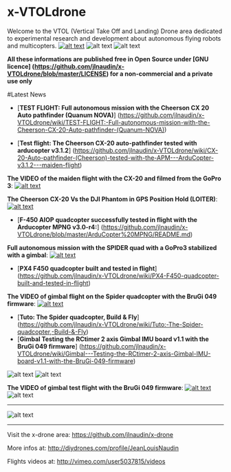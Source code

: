 x-VTOLdrone
===========

Welcome to the VTOL (Vertical Take Off and Landing) Drone area dedicated to experimental research and development
about autonomous flying robots and multicopters.
[![alt text](https://raw.githubusercontent.com/jlnaudin/x-VTOLdrone/master/images/CX20/CX20autoNav.jpg)](http://player.vimeo.com/video/97056189)
![alt text](https://raw.github.com/jlnaudin/x-VTOLdrone/master/images/SpiderQuadX01.JPG "The Spider quad")
![alt text](https://raw.github.com/jlnaudin/x-VTOLdrone/master/images/F450PX4/F450PX4JLN11.JPG "The PX4 in the field")

**All these informations are published free in Open Source under [GNU licence] (https://github.com/jlnaudin/x-VTOLdrone/blob/master/LICENSE) for a non-commercial and a private use only**

#Latest News

* [**TEST FLIGHT: Full autonomous mission with the Cheerson CX 20 Auto pathfinder (Quanum NOVA)**]
(https://github.com/jlnaudin/x-VTOLdrone/wiki/TEST-FLIGHT:-Full-autonomous-mission-with-the-Cheerson-CX-20-Auto-pathfinder-(Quanum-NOVA))


* [**Test flight: The Cheerson CX-20 auto-pathfinder tested with arducopter v3.1.2**]
(https://github.com/jlnaudin/x-VTOLdrone/wiki/CX-20-Auto-pathfinder-(Cheerson)-tested-with-the-APM---ArduCopter-v3.1.2---maiden-flight)

**The VIDEO of the maiden flight with the CX-20 and filmed from the GoPro 3**: 
[![alt text](https://raw.githubusercontent.com/jlnaudin/x-VTOLdrone/master/images/CX20/CX20jln11.jpg)](http://player.vimeo.com/video/96607810)

**The Cheerson CX-20 Vs the DJI Phantom in GPS Position Hold (LOITER)**: 
[![alt text](https://raw.githubusercontent.com/jlnaudin/x-VTOLdrone/master/images/CX20/Cx20vsPhantom.jpg)](http://player.vimeo.com/video/96928699)


* [**F-450 AIOP quadcopter successfully tested in flight with the Arducopter MPNG v3.0-r4:**]
(https://github.com/jlnaudin/x-VTOLdrone/blob/master/ArduCopter%20MPNG/README.md)

**Full autonomous mission with the SPIDER quad with a GoPro3 stabilized with a gimbal**: 
[![alt text](https://raw.github.com/jlnaudin/x-VTOLdrone/master/images/SpiderQuadAutoFlight.jpg)](http://player.vimeo.com/video/90737422)

* [**PX4 F450 quadcopter built and tested in flight**]
(https://github.com/jlnaudin/x-VTOLdrone/wiki/PX4-F450-quadcopter-built-and-tested-in-flight)

**The VIDEO of gimbal flight on the Spider quadcopter with the BruGi 049 firmware**: 
[![alt text](https://raw.github.com/jlnaudin/x-VTOLdrone/master/images/SpiderQuadGimbal01.jpg)](http://player.vimeo.com/video/89244740)
* [**Tuto: The Spider quadcopter, Build & Fly**]
(https://github.com/jlnaudin/x-VTOLdrone/wiki/Tuto:-The-Spider-quadcopter,-Build-&-Fly)
* [**Gimbal Testing the RCtimer 2 axis Gimbal IMU board v1.1 with the BruGi 049 firmware**]
(https://github.com/jlnaudin/x-VTOLdrone/wiki/Gimbal---Testing-the-RCtimer-2-axis-Gimbal-IMU-board-v1.1-with-the-BruGi-049-firmware)

![alt text](https://raw.github.com/jlnaudin/x-VTOLdrone/master/images/SpiderQuadX04.JPG "The Spider quad")
![alt text](https://raw.github.com/jlnaudin/x-VTOLdrone/master/images/SpiderQuadX06.JPG "The Spider quad")


**The VIDEO of gimbal test flight with the BruGi 049 firmware**: 
[![alt text](https://raw.github.com/jlnaudin/x-VTOLdrone/master/images/BruGigimbaltest.jpg)](http://player.vimeo.com/video/87352432)
![alt text](https://raw.github.com/jlnaudin/x-VTOLdrone/master/Gimbal/images/BruGiGimbal_JLN1.jpg "The RCtimer 2 axis Gimbal IMU board")

***

![alt text](https://raw.github.com/jlnaudin/x-VTOLdrone/master/images/xVTOLdrone1.jpg "The ArduCopter v3.2 in action")

***
Visit the x-drone area: https://github.com/jlnaudin/x-drone

More infos at: http://diydrones.com/profile/JeanLouisNaudin

Flights videos at: http://vimeo.com/user5037815/videos
